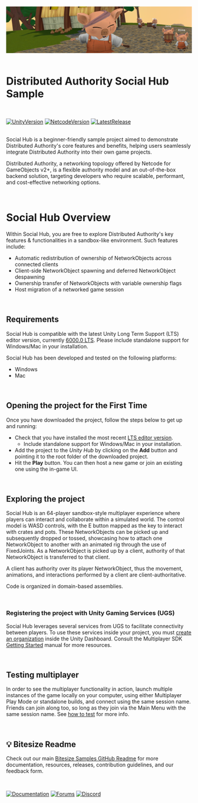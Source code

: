 ![Banner Image](Assets/Editor/Tutorials/social_hub_sample_banner.png)
<br><br>

# Distributed Authority Social Hub Sample
<br>

[![UnityVersion](https://img.shields.io/badge/Unity%20Version:-6000.0.24%20LTS-57b9d3.svg?logo=unity&color=2196F3)](https://unity.com/releases/editor/whats-new/6000.0.24)
[![NetcodeVersion](https://img.shields.io/badge/Netcode%20Version:-2.1.1-57b9d3.svg?logo=unity&color=2196F3)](https://docs-multiplayer.unity3d.com/netcode/2.1.1/about)
[![LatestRelease](https://img.shields.io/badge/Latest%20Github%20Release:-v1.8.0-57b9d3.svg?logo=github&color=brightgreen)](https://github.com/Unity-Technologies/com.unity.multiplayer.samples.bitesize/releases/tag/v1.8.0)
<br><br>

Social Hub is a beginner-friendly sample project aimed to demonstrate Distributed Authority's core features and benefits, helping users seamlessly integrate Distributed Authority into their own game projects.

Distributed Authority, a networking topology offered by Netcode for GameObjects v2+, is a flexible authority model and an out-of-the-box backend solution, targeting developers who require scalable, performant, and cost-effective networking options.

<br>

# Social Hub Overview

Within Social Hub, you are free to explore Distributed Authority's key features & functionalities in a sandbox-like environment. Such features include: 
* Automatic redistribution of ownership of NetworkObjects across connected clients
* Client-side NetworkObject spawning and deferred NetworkObject despawning
* Ownership transfer of NetworkObjects with variable ownership flags
* Host migration of a networked game session

<br>

## Requirements

Social Hub is compatible with the latest Unity Long Term Support (LTS) editor version, currently [6000.0 LTS](https://unity.com/releases/unity-6). Please include standalone support for Windows/Mac in your installation.

Social Hub has been developed and tested on the following platforms:
- Windows
- Mac

<br>

## Opening the project for the First Time

Once you have downloaded the project, follow the steps below to get up and running:
- Check that you have installed the most recent [LTS editor version](https://unity.com/releases/editor/archive).
  - Include standalone support for Windows/Mac in your installation. 
- Add the project to the _Unity Hub_ by clicking on the **Add** button and pointing it to the root folder of the downloaded project.
- Hit the **Play** button. You can then host a new game or join an existing one using the in-game UI.

<br>

## Exploring the project

Social Hub is an 64-player sandbox-style multiplayer experience where players can interact and collaborate within a simulated world. The control model is WASD controls, with the E button mapped as the key to interact with crates and pots. These NetworkObjects can be picked up and subsequently dropped or tossed, showcasing how to attach one NetworkObject to another with an animated rig through the use of FixedJoints. As a NetworkObject is picked up by a client, authority of that NetworkObject is transferred to that client.

A client has authority over its player NetworkObject, thus the movement, animations, and interactions performed by a client are client-authoritative. 

Code is organized in domain-based assemblies.

<br>

### Registering the project with Unity Gaming Services (UGS)

Social Hub leverages several services from UGS to facilitate connectivity between players. To use these services inside your project, you must [create an organization](https://support.unity.com/hc/en-us/articles/208592876-How-do-I-create-a-new-Organization-) inside the Unity Dashboard. Consult the Multiplayer SDK [Getting Started](https://docs.unity.com/ugs/en-us/manual/mps-sdk/manual/get-started) manual for more resources.

<br>

## Testing multiplayer

In order to see the multiplayer functionality in action, launch multiple instances of the game locally on your computer, using either Multiplayer Play Mode or standalone builds, and connect using the same session name. Friends can join along too, so long as they join via the Main Menu with the same session name. See [how to test](https://docs-multiplayer.unity3d.com/netcode/current/tutorials/testing/testing_locally) for more info.

<br>

## 💡 Bitesize Readme

Check out our main [Bitesize Samples GitHub Readme](https://github.com/Unity-Technologies/com.unity.multiplayer.samples.bitesize#readme) for more documentation, resources, releases, contribution guidelines, and our feedback form.

<br>

[![Documentation](https://img.shields.io/badge/Unity-bitesize--docs-57b9d3.svg?logo=unity&color=2196F3)](https://docs-multiplayer.unity3d.com/netcode/current/learn/bitesize/bitesize-introduction)
[![Forums](https://img.shields.io/badge/Unity-multiplayer--forum-57b9d3.svg?logo=unity&color=2196F3)](https://forum.unity.com/forums/multiplayer.26/)
[![Discord](https://img.shields.io/discord/449263083769036810.svg?label=discord&logo=discord&color=5865F2)](https://discord.gg/FM8SE9E)
